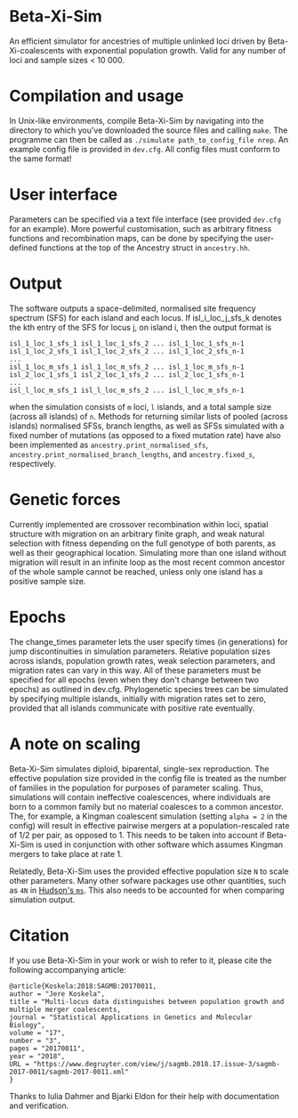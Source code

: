 # Beta-Xi-Sim
An efficient simulator for ancestries of multiple unlinked loci driven by Beta-Xi-coalescents with exponential population growth. Valid for any number of loci and sample sizes &lt; 10 000.

# Compilation and usage
In Unix-like environments, compile Beta-Xi-Sim by navigating into the directory to which you've downloaded the source files and calling `make`. The programme can then be called as `./simulate path_to_config_file nrep`. An example config file is provided in `dev.cfg`. All config files must conform to the same format!

# User interface
Parameters can be specified via a text file interface (see provided `dev.cfg` for an example).
More powerful customisation, such as arbitrary fitness functions and recombination maps, can be done by specifying the user-defined functions at the top of the Ancestry struct in `ancestry.hh`.

# Output
The software outputs a space-delimited, normalised site frequency spectrum (SFS) for each island and each locus. If isl_i_loc_j_sfs_k denotes the kth entry of the SFS for locus j, on island i, then the output format is

  `isl_1_loc_1_sfs_1 isl_1_loc_1_sfs_2 ... isl_1_loc_1_sfs_n-1`    
  `isl_1_loc_2_sfs_1 isl_1_loc_2_sfs_2 ... isl_1_loc_2_sfs_n-1`  
  `...`  
  `isl_1_loc_m_sfs_1 isl_1_loc_m_sfs_2 ... isl_1_loc_m_sfs_n-1`  
  `isl_2_loc_1_sfs_1 isl_2_loc_1_sfs_2 ... isl_2_loc_1_sfs_n-1`  
  `...`  
  `isl_l_loc_m_sfs_1 isl_l_loc_m_sfs_2 ... isl_l_loc_m_sfs_n-1`

when the simulation consists of `m` loci, `l` islands, and a total sample size (across all islands) of `n`. Methods for returning similar lists of pooled (across islands) normalised SFSs, branch lengths, as well as SFSs simulated with a fixed number of mutations (as opposed to a fixed mutation rate) have also been implemented as `ancestry.print_normalised_sfs`, `ancestry.print_normalised_branch_lengths`, and `ancestry.fixed_s`, respectively.

# Genetic forces
Currently implemented are crossover recombination within loci, spatial structure with migration on an arbitrary finite graph, and weak natural selection with fitness depending on the full genotype of both parents, as well as their geographical location. Simulating more than one island without migration will result in an infinite loop as the most recent common ancestor of the whole sample cannot be reached, unless only one island has a positive sample size.

# Epochs
The change_times parameter lets the user specify times (in generations) for jump discontinuities in simulation parameters. Relative population sizes across islands, population growth rates, weak selection parameters, and migration rates can vary in this way. All of these parameters must be specified for all epochs (even when they don't change between two epochs) as outlined in dev.cfg. Phylogenetic species trees can be simulated by specifying multiple islands, initially with migration rates set to zero, provided that all islands communicate with positive rate eventually. 

# A note on scaling
Beta-Xi-Sim simulates diploid, biparental, single-sex reproduction. The effective population size provided in the config file is treated as the number of families in the population for purposes of parameter scaling. Thus, simulations will contain ineffective coalescences, where individuals are born to a common family but no material coalesces to a common ancestor. The, for example, a Kingman coalescent simulation (setting `alpha = 2` in the config) will result in effective pairwise mergers at a population-rescaled rate of 1/2 per pair, as opposed to 1. This needs to be taken into account if Beta-Xi-Sim is used in conjunction with other software which assumes Kingman mergers to take place at rate 1.

Relatedly, Beta-Xi-Sim uses the provided effective population size `N` to scale other parameters. Many other sofware packages use other quantities, such as `4N` in [Hudson's `ms`](http://home.uchicago.edu/~rhudson1/source/mksamples.html "http://home.uchicago.edu/~rhudson1/source/mksamples.html"). This also needs to be accounted for when comparing simulation output.

# Citation
If you use Beta-Xi-Sim in your work or wish to refer to it, please cite the following accompanying article:

`@article{Koskela:2018:SAGMB:20170011,`  
  `author = "Jere Koskela",`  
  `title = "Multi-locus data distinguishes between population growth and multiple merger coalescents,`  
  `journal = "Statistical Applications in Genetics and Molecular Biology",`  
  `volume = "17",`  
  `number = "3",`  
  `pages = "20170011",`  
  `year = "2018",`  
  `URL = "https://www.degruyter.com/view/j/sagmb.2018.17.issue-3/sagmb-2017-0011/sagmb-2017-0011.xml"`  
`}`

Thanks to Iulia Dahmer and Bjarki Eldon for their help with documentation and verification.
